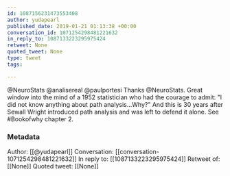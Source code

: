 ```yaml
---
id: 1087156231473553408
author: yudapearl
published_date: 2019-01-21 01:13:38 +00:00
conversation_id: 1071254298481221632
in_reply_to: 1087133223295975424
retweet: None
quoted_tweet: None
type: tweet
tags:

---
```


@NeuroStats @analisereal @paulportesi Thanks @NeuroStats. Great window into the mind of a 1952 statistician who had the courage to admit: "I did not know anything about path analysis...Why?" And this is 30 years after Sewall Wright introduced path analysis and was left to defend it alone.
See #Bookofwhy chapter 2.

### Metadata

Author: [[@yudapearl]]
Conversation: [[conversation-1071254298481221632]]
In reply to: [[1087133223295975424]]
Retweet of: [[None]]
Quoted tweet: [[None]]
